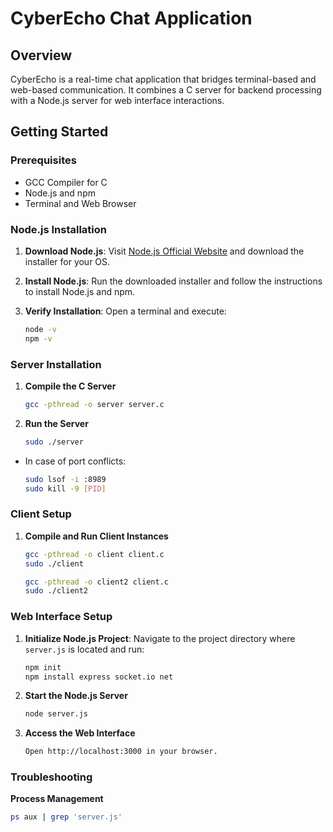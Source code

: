 # CyberEcho Chat Application

## Overview
CyberEcho is a real-time chat application that bridges terminal-based and web-based communication. It combines a C server for backend processing with a Node.js server for web interface interactions.

## Getting Started

### Prerequisites
- GCC Compiler for C
- Node.js and npm
- Terminal and Web Browser

### Node.js Installation
1. **Download Node.js**: Visit [Node.js Official Website](https://nodejs.org/) and download the installer for your OS.

2. **Install Node.js**: Run the downloaded installer and follow the instructions to install Node.js and npm.

3. **Verify Installation**: Open a terminal and execute:
   ```bash
   node -v
   npm -v


### Server Installation
1. **Compile the C Server**
   ```bash
   gcc -pthread -o server server.c

2. **Run the Server**
   ```bash
   sudo ./server
   
- In case of port conflicts:
   ```bash
   sudo lsof -i :8989
   sudo kill -9 [PID]


### Client Setup
1. **Compile and Run Client Instances**
   ```bash
   gcc -pthread -o client client.c
   sudo ./client

   gcc -pthread -o client2 client.c
   sudo ./client2


### Web Interface Setup
1. **Initialize Node.js Project**:
   Navigate to the project directory where `server.js` is located and run:
   ```bash
   npm init
   npm install express socket.io net
   
2. **Start the Node.js Server**
   ```bash
   node server.js

3. **Access the Web Interface**
   ```bash
   Open http://localhost:3000 in your browser.


### Troubleshooting
**Process Management**
   ```bash
   ps aux | grep 'server.js'


